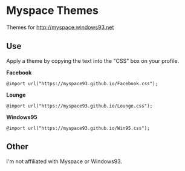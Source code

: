 # Myspace Themes

Themes for http://myspace.windows93.net


## Use

Apply a theme by copying the text into the "CSS" box on your profile.


**Facebook**

    @import url("https://myspace93.github.io/Facebook.css");

**Lounge**
  
    @import url("https://myspace93.github.io/Lounge.css");

**Windows95**

    @import url("https://myspace93.github.io/Win95.css");


## Other


I'm not affiliated with Myspace or Windows93.
